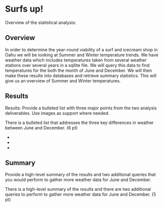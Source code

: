 # Surfs up!

Overview of the statistical analysis:




## Overview


In order to determine the year-round viability of a surf and icecream shop in Oahu we will be looking at Summer and Winter temperature trends. We have weather data which includes temperatures taken from several weather stations over several years in a sqllite file. We will query this data to find temperatures for the both the month of June and December. We will then make these results into databases and retrieve summary statistics. This will give us an overview of Summer and Winter temperatures.

## Results

Results: Provide a bulleted list with three major points from the two analysis deliverables. Use images as support where needed.

There is a bulleted list that addresses the three key differences in weather between June and December. (6 pt)

- 
- 
- 


## Summary
Provide a high-level summary of the results and two additional queries that you would perform to gather more weather data for June and December.

There is a high-level summary of the results and there are two additional queries to perform to gather more weather data for June and December. (5 pt)




